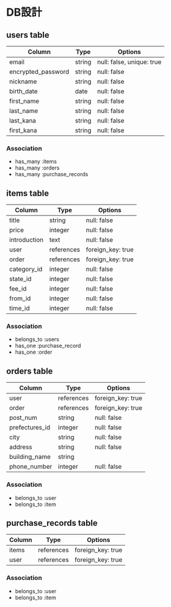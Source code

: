 # DB設計

## users table

| Column             | Type                | Options                   |
|--------------------|---------------------|-------------------------- |
| email              | string              | null: false, unique: true |
| encrypted_password | string              | null: false               |
| nickname           | string              | null: false               |
| birth_date         | date                | null: false               |
| first_name         | string              | null: false               |
| last_name          | string              | null: false               |
| last_kana          | string              | null: false               |
| first_kana         | string              | null: false               |

### Association

* has_many :items
* has_many :orders
* has_many :purchase_records

## items table

| Column                              | Type          | Options           |
|-------------------------------------|---------------|-------------------|
| title                               | string        | null: false       |
| price                               | integer       | null: false       |¥300~9,999,999
| introduction                        | text          | null: false       |
| user                                | references    | foreign_key: true |
| order                               | references    | foreign_key: true |
| category_id                         | integer       | null: false       |
| state_id                            | integer       | null: false       |
| fee_id                              | integer       | null: false       |
| from_id                             | integer       | null: false       |
| time_id                             | integer       | null: false       |

### Association

* belongs_to :users
* has_one :purchase_record
* has_one :order

## orders table

| Column                              | Type       | Options           |
|-------------------------------------|------------|-------------------|
| user                                | references | foreign_key: true |
| order                               | references | foreign_key: true |
| post_num                            | string     | null: false       |7(-)
| prefectures_id                      | integer    | null: false       |
| city                                | string     | null: false       |
| address                             | string     | null: false       |
| building_name                       | string     |                   |
| phone_number                        | integer    | null: false       |

### Association

* belongs_to :user
* belongs_to :item


## purchase_records table

| Column                              | Type       | Options           |
|-------------------------------------|------------|-------------------|
| items                               | references | foreign_key: true |
| user                                | references | foreign_key: true |

### Association

* belongs_to :user
* belongs_to :item